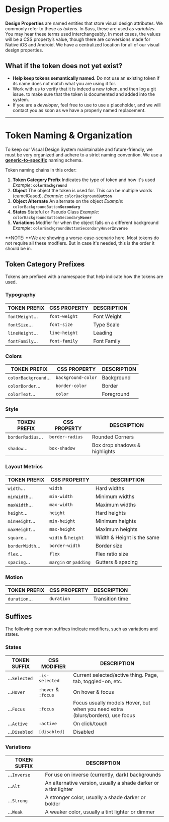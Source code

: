 # Design Properties

**Design Properties** are named entities that store visual design attributes. 
We commonly refer to these as _tokens_. In Sass, these are used as 
_variables_. You may hear these terms used interchangeably. In most cases, the 
values will be a CSS property’s value, though there are conversions made for 
Native iOS and Android. We have a centralized location for all of our visual 
design properties.

## What if the token does not yet exist?

* **Help keep tokens semantically named.** Do not use an existing token if its 
  name does not match what you are using it for.
* Work with us to verify that it is indeed a new token, 
  and then log a git issue.
  to make sure that the token is documented and added into the system.
* If you are a _developer_, feel free to use to use a placeholder, and we will 
  contact you as soon as we have a properly named replacement.

---

# Token Naming & Organization

To keep our Visual Design System maintainable and future-friendly, we must be 
very organized and adhere to a strict naming convention. We use a 
**[generic-to-specific](http://webdesign.tutsplus.com/articles/quick-tip-name-your-sass-variables-modularly--webdesign-13364)** 
naming schema.

Token naming chains in this order:

1. **Token Category Prefix**
   Indicates the type of token and how it's used
   _Example_: <code><strong>colorBackground</strong></code>
2. **Object**
   The object the token is used for. This can be multiple words (camelCased).
   _Example_: <code>colorBackground<strong>Button</strong></code>
3. **Object Alternate**
   An alternate on the object
   _Example_: <code>colorBackgroundButton<strong>Secondary</strong></code>
4. **States**
   Stateful or Pseudo Class
   _Example_: <code>colorBackgroundButtonSecondary<strong>Hover</strong></code>
5. **Variations** Modfier for when the object falls on a different background
   _Example_: <code>colorBackgroundButtonSecondaryHover<strong>Inverse</strong></code>

**NOTE: **We are showing a worse-case-scenario here. Most tokens do not 
require all these modfiers. But in case it's needed, this is the order it 
should be in.

## Token Category Prefixes

Tokens are prefixed with a namespace that help indicate how the tokens are 
used.

### Typography

| TOKEN PREFIX  | CSS PROPERTY  | DESCRIPTION |
|---------------|---------------|-------------|
| `fontWeight`… | `font-weight` | Font Weight |
| `fontSize`…   | `font-size`   | Type Scale  |
| `lineHeight`… | `line-height` | Leading     |
| `fontFamily`… | `font-family` | Font Family |

### Colors

| TOKEN PREFIX       | CSS PROPERTY       | DESCRIPTION |
|--------------------|--------------------|-------------|
| `colorBackground`… | `background-color` | Background  |
| `colorBorder`…     | `border-color`     | Border      |
| `colorText`…       | `color`            | Foreground  |

### Style

| TOKEN PREFIX    | CSS PROPERTY    | DESCRIPTION                   |
|-----------------|-----------------|-------------------------------|
| `borderRadius`… | `border-radius` | Rounded Corners               |
| `shadow`…       | `box-shadow`    | Box drop shadows & highlights |

### Layout Metrics

| TOKEN PREFIX   | CSS PROPERTY          | DESCRIPTION                |
|----------------|-----------------------|----------------------------|
| `width`…       | `width`               | Hard widths                |
| `minWidth`…    | `min-width`           | Minimum widths             |
| `maxWidth`…    | `max-width`           | Maximum widths             |
| `height`…      | `height`              | Hard heights               |
| `minHeight`…   | `min-height`          | Minimum heights            |
| `maxHeight`…   | `max-height`          | Maximum heights            |
| `square`…      | `width` & `height`    | Width & Height is the same |
| `borderWidth`… | `border-width`        | Border size                |
| `flex`…        | `flex`                | Flex ratio size            |
| `spacing`…     | `margin` or `padding` | Gutters & spacing          |

### Motion

| TOKEN PREFIX | CSS PROPERTY | DESCRIPTION                   |
|--------------|--------------|-------------------------------|
| `duration`…  | `duration`   | Transition time               |

## Suffixes

The following common suffixes indicate modifiers, such as variations and states.

### States

| TOKEN SUFFIX | CSS MODIFIER        | DESCRIPTION                                                                    |
|--------------|---------------------|--------------------------------------------------------------------------------|
| …`Selected`  | `.is-selected`      | Current selected/active thing. Page, tab, toggled-on, etc.                     |
| …`Hover`     | `:hover` & `:focus` | On hover & focus                                                               |
| …`Focus`     | `:focus`            | Focus usually models Hover, but when you need extra (blurs/borders), use focus |
| …`Active`    | `:active`           | On click/touch                                                                 |
| …`Disabled`  | `[disabled]`        | Disabled                                                                       |

### Variations

| TOKEN SUFFIX | DESCRIPTION                                                      |
|--------------|------------------------------------------------------------------|
| …`Inverse`   | For use on inverse (currently, dark) backgrounds                 |
| …`Alt`       | An alternative version, usually a shade darker or a tint lighter |
| …`Strong`    | A stronger color, usually a shade darker or bolder               |
| …`Weak`      | A weaker color, usually a tint lighter or dimmer                 |
